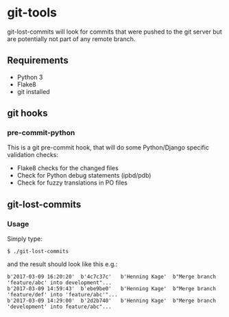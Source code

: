 # git-tools

git-lost-commits will look for commits that were pushed to the git server but are potentially not part of any remote branch.

## Requirements

* Python 3
* Flake8
* git installed

## git hooks

### pre-commit-python

This is a git pre-commit hook, that will do some Python/Django specific validation checks:

* Flake8 checks for the changed files
* Check for Python debug statements (ipbd/pdb)
* Check for fuzzy translations in PO files

## git-lost-commits

### Usage

Simply type:

    $ ./git-lost-commits

and the result should look like this e.g.:

    b'2017-03-09 16:20:20'  b'4c7c37c'   b'Henning Kage'  b"Merge branch 'feature/abc' into development"...
    b'2017-03-09 14:59:43'  b'ebe9be0'   b'Henning Kage'  b"Merge branch 'feature/def' into 'feature/abc'"...
    b'2017-03-09 14:29:00'  b'2d2b740'   b'Henning Kage'  b"Merge branch 'development' into feature/abc"...
